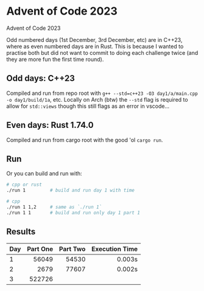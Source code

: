 # Advent of Code 2023

Advent of Code 2023

Odd numbered days (1st December, 3rd December, etc) are in C++23, where as even numbered days are in Rust. This is because I wanted to practise both but did not want to commit to doing each challenge twice (and they are more fun the first time round).


## Odd days: C++23

Compiled and run from repo root with `g++ --std=c++23 -O3 day1/a/main.cpp -o day1/build/1a`, etc. Locally on Arch (btw) the `--std` flag is required to allow for `std::views` though this still flags as an error in vscode...


## Even days: Rust 1.74.0

Compiled and run from cargo root with the good 'ol `cargo run`.


## Run

Or you can build and run with:
```sh
# cpp or rust
./run 1         # build and run day 1 with time

# cpp
./run 1 1,2     # same as `./run 1`
./run 1 1       # build and run only day 1 part 1
```


## Results

Day     | Part One      | Part Two      | Execution Time    |
:-------|--------------:|--------------:|-------------------:
1 | 56049 | 54530 | 0.003s
2 | 2679 | 77607 | 0.002s
3 | 522726 |
